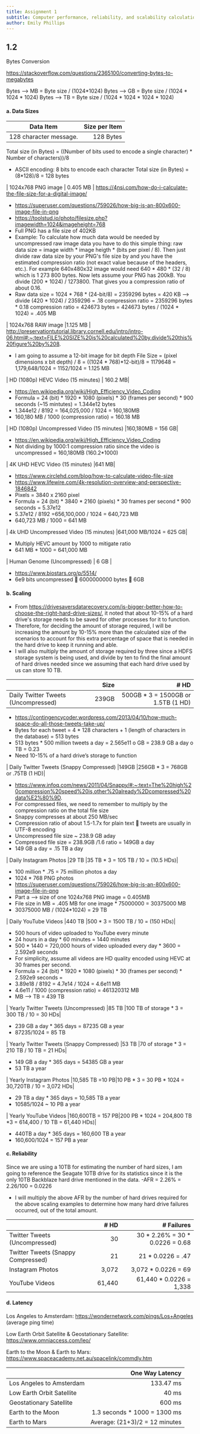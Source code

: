 ```yaml
---
title: Assignment 1
subtitle: Computer performance, reliability, and scalability calculation
author: Emily Phillips
---
```


## 1.2 

Bytes Conversion

https://stackoverflow.com/questions/2365100/converting-bytes-to-megabytes

Bytes --> MB = Byte size / (1024*1024)
Bytes --> GB = Byte size / (1024 * 1024 * 1024)
Bytes --> TB = Byte size / (1024 * 1024 * 1024 * 1024)

#### a. Data Sizes

| Data Item                                  | Size per Item | 
|--------------------------------------------|--------------:|
| 128 character message.                     | 128 Bytes     |
Total size (in Bytes) = ((Number of bits used to encode a single character) * Number of characters))/8
-	ASCII encoding: 8 bits to encode each character
Total size (in Bytes) = (8*128)/8 = 128 bytes


| 1024x768 PNG image                         | 0.405 MB |
https://4nsi.com/how-do-i-calculate-the-file-size-for-a-digital-image/
-	https://superuser.com/questions/759026/how-big-is-an-800x600-image-file-in-png
- https://toolstud.io/photo/filesize.php?imagewidth=1024&imageheight=768
- Full PNG has a file size of 402KB
- Example: To calculate how much data would be needed by uncompressed raw image data you have to do this simple thing: raw data size = image width * image heigth * (bits per pixel / 8). Then just divide raw data size by your PNG's file size by and you have the estimated compression ratio (not exact value because of the headers, etc.). For example 640x480x32 image would need 640 * 480 * (32 / 8) which is 1 273 800 bytes. Now lets assume your PNG has 200kB. You divide (200 * 1024) / 1273800. That gives you a compression ratio of about 0.16.
- Raw data size = 1024 * 768 * (24-bit/8)
= 2359296 bytes
= 420 KB --> divide (420 * 1024) / 2359296 = .18 compression ratio
= 2359296 bytes * 0.18 compression ratio = 424673 bytes
= 424673 bytes / (1024 * 1024) = .405 MB


| 1024x768 RAW image                         |1.125 MB | 
http://preservationtutorial.library.cornell.edu/intro/intro-06.html#:~:text=FILE%20SIZE%20is%20calculated%20by,divide%20this%20figure%20by%208.
- I am going to assume a 12-bit image for bit depth
File Size = (pixel dimensions x bit depth) / 8
= ((1024 * 768)*12-bit)/8
= 1179648
= 1,179,648/1024 = 1152/1024 = 1.125 MB

| HD (1080p) HEVC Video (15 minutes)         | 160.2 MB|
- https://en.wikipedia.org/wiki/High_Efficiency_Video_Coding
-	Formula = 24 (bit) * 1920 * 1080 (pixels) * 30 (frames per second) * 900 seconds (~15 mintutes) = 1.344e12 bytes
-	1.344e12 / 8192 = 164,025,000 / 1024 = 160,180MB
-	160,180 MB / 1000 (compression ratio) = 160.18 MB 

| HD (1080p) Uncompressed Video (15 minutes) |160,180MB = 156 GB|
- https://en.wikipedia.org/wiki/High_Efficiency_Video_Coding
- Not dividing by 1000:1 compression ratio since the video is uncompressed
= 160,180MB  (160.2*1000)

| 4K UHD HEVC Video (15 minutes)             |641 MB|
-	https://www.circlehd.com/blog/how-to-calculate-video-file-size
-	https://www.lifewire.com/4k-resolution-overview-and-perspective-1846842
-	Pixels = 3840 x 2160 pixel
-	Formula = 24 (bit) * 3840 * 2160 (pixels) * 30 frames per second * 900 seconds = 5.37e12
-	5.37e12 / 8192 =656,100,000 / 1024 = 640,723 MB
-	640,723 MB / 1000 = 641 MB 

| 4k UHD Uncompressed Video (15 minutes)     |641,000 MB/1024 = 625 GB|
- Multiply HEVC amount by 1000 to mitigate ratio
- 641 MB * 1000 = 641,000 MB

| Human Genome (Uncompressed)                | 6 GB |
-	https://www.biostars.org/p/5514/
-	6e9 bits uncompressed  6000000000 bytes  6GB


#### b. Scaling

- From https://drivesaversdatarecovery.com/is-bigger-better-how-to-choose-the-right-hard-drive-sizes/,
it noted that about 10-15% of a hard drive's storage needs to be saved for other processes for it to function.
- Therefore, for deciding the amount of storage required, I will be increasing the amount by 10-15% more than the calculated size of the scenarios to account for this extra percentage of space that is needed in the hard drive to keep it running and able. 
- I will also multiply the amount of storage required by three since a HDFS storage system is being used, and divide by ten to find the final amount of hard drives needed since we assuming that each hard drive used by us can store 10 TB. 

|                                           | Size     | # HD | 
|-------------------------------------------|---------:|-----:|
| Daily Twitter Tweets (Uncompressed)       |239GB     |500GB * 3 = 1500GB or 1.5TB (1 HD)|
-	https://contingencycoder.wordpress.com/2013/04/10/how-much-space-do-all-those-tweets-take-up/
-	Bytes for each tweet = 4 * 128 characters + 1 (length of characters in the database) = 513 bytes
-	 513 bytes * 500 million tweets a day = 2.565e11
o	GB = 238.9 GB a day
o	TB = 0.23
-	Need 10-15% of a hard drive’s storage to function

| Daily Twitter Tweets (Snappy Compressed)  |149GB    |256GB * 3 = 768GB or .75TB (1 HD)|
-	https://www.infoq.com/news/2011/04/Snappy/#:~:text=The%20high%20compression%20speed%20is,other%20already%2Dcompressed%20data%E2%80%9D.
-	For compressed files, we need to remember to multiply by the compression ratio on the total file size
-	Snappy compresses at about 250 MB/sec
-	Compression ratio of about 1.5-1.7x for plain text  tweets are usually in UTF-8 encoding
-	Uncompressed file size ~ 238.9 GB  aday
-	Compressed file size = 238.9GB /1.6 ratio = 149GB a day
- 149 GB a day = .15 TB a day

| Daily Instagram Photos                    |29 TB   |35 TB * 3 = 105 TB / 10 = (10.5 HDs)|
-	100 million * .75 = 75 million photos a day
-	1024 * 768 PNG photos
-	https://superuser.com/questions/759026/how-big-is-an-800x600-image-file-in-png
- Part a --> size of one 1024x768 PNG image = 0.405MB
-	File size in MB = .405 MB for one image * 75000000 = 30375000 MB
- 30375000 MB / (1024*1024) = 29 TB

| Daily YouTube Videos                      |440 TB   |500 * 3 = 1500 TB / 10 = (150 HDs)|
-	500 hours of video uploaded to YouTube every minute 
-	24 hours in  a day * 60 minutes = 1440 minutes
-	500 * 1440 = 720,000 hours of video uploaded every day * 3600 =  2.592e9 seconds
- For simplicity, assume all videos are HD quality encoded using HEVC at 30 frames per second.
-	Formula = 24 (bit) * 1920 * 1080 (pixels) * 30 (frames per second) * 2.592e9 seconds = 
-	3.89e18 / 8192 = 4.7e14 / 1024 = 4.6e11 MB
-	4.6e11 / 1000 (compression ratio) = 461320312 MB
- MB --> TB = 439 TB

| Yearly Twitter Tweets (Uncompressed)      |85 TB    |100 TB of storage * 3 = 300 TB / 10 = 30 HDs|
- 239 GB  a day * 365 days = 87235 GB a year
- 87235/1024 = 85 TB

| Yearly Twitter Tweets (Snappy Compressed) |53 TB    |70 of storage * 3 = 210 TB / 10 TB =  21 HDs|
- 149 GB a day * 365 days = 54385 GB a year
- 53 TB a year

| Yearly Instagram Photos                  |10,585 TB =10 PB|10 PB * 3 = 30 PB * 1024 = 30,720TB / 10 = 3,072 HDs|
- 29 TB  a day * 365 days = 10,585 TB a year
- 10585/1024 ~ 10 PB a year

| Yearly YouTube Videos         |160,600TB = 157 PB|200 PB * 1024 = 204,800 TB *3 = 614,400 / 10 TB = 61,440 HDs)|
- 440TB a day * 365 days = 160,600 TB a year
- 160,600/1024 = 157 PB a year

#### c. Reliability
Since we are using a 10TB for estimating the number of hard sizes, I am going to reference the Seagate 10TB drive for its statistics since it is the only 10TB Backblaze hard drive mentioned in the data.
-AFR = 2.26% = 2.26/100 = 0.0226
- I will multiply the above AFR by the number of hard drives required for the above scaling examples to determine how many hard drive failures occurred, out of the total amount.

|                                    | # HD   | # Failures |
|------------------------------------|-------:|-----------:|
| Twitter Tweets (Uncompressed)      | 30     |30 * 2.26% = 30 * 0.0226 = 0.68|
| Twitter Tweets (Snappy Compressed) | 21     |21 * 0.0226 = .47|
| Instagram Photos                   | 3,072  |3,072 * 0.0226 = 69|
| YouTube Videos                     | 61,440 |61,440 * 0.0226 = 1,338|

#### d. Latency

Los Angeles to Amsterdam: https://wondernetwork.com/pings/Los+Angeles (average ping time)

Low Earth Orbit Satellite & Geostationary Satellite: https://www.omniaccess.com/leo/

Earth to the Moon & Earth to Mars: https://www.spaceacademy.net.au/spacelink/commdly.htm

|                           | One Way Latency      |
|---------------------------|---------------------:|
| Los Angeles to Amsterdam  | 133.47 ms            |
| Low Earth Orbit Satellite | 40 ms                |
| Geostationary Satellite   | 600 ms               |
| Earth to the Moon         | 1.3 seconds * 1000 = 1300 ms|
| Earth to Mars             | Average: (21+3)/2 = 12 minutes| 
